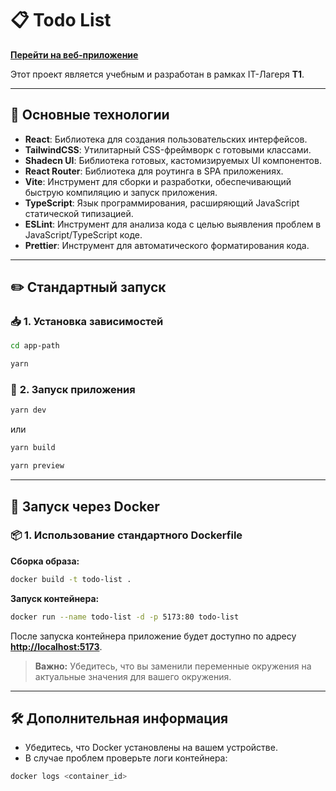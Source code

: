 # 📋 Todo List

**[Перейти на веб-приложение](https://shift-rent.v1sdev.ru/)**

Этот проект является учебным и разработан в рамках IT-Лагеря **T1**.

---

## 🚀 **Основные технологии**

- **React**: Библиотека для создания пользовательских интерфейсов.
- **TailwindCSS**: Утилитарный CSS-фреймворк с готовыми классами.
- **Shadecn UI**: Библиотека готовых, кастомизируемых UI компонентов.
- **React Router**: Библиотека для роутинга в SPA приложениях.
- **Vite**: Инструмент для сборки и разработки, обеспечивающий быструю компиляцию и запуск приложения.
- **TypeScript**: Язык программирования, расширяющий JavaScript статической типизацией.
- **ESLint**: Инструмент для анализа кода с целью выявления проблем в JavaScript/TypeScript коде.
- **Prettier**: Инструмент для автоматического форматирования кода.

---

## ✏️ **Стандартный запуск**

### 📥 **1. Установка зависимостей**

```bash
cd app-path
```

```bash
yarn
```

### 🎊 **2. Запуск приложения**

```bash
yarn dev
```

или

```bash
yarn build
```

```bash
yarn preview
```

---

## 🐳 **Запуск через Docker**

### 📦 **1. Использование стандартного Dockerfile**

**Сборка образа:**

```bash
docker build -t todo-list .
```

**Запуск контейнера:**

```bash
docker run --name todo-list -d -p 5173:80 todo-list
```

После запуска контейнера приложение будет доступно по адресу **[http://localhost:5173](http://localhost:5173)**.

> **Важно:** Убедитесь, что вы заменили переменные окружения на актуальные значения для вашего окружения.

---

## 🛠️ **Дополнительная информация**

- Убедитесь, что Docker установлены на вашем устройстве.
- В случае проблем проверьте логи контейнера:

```bash
docker logs <container_id>
```
